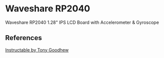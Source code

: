 # Waveshare RP2040

Waveshare RP2040 1.28" IPS LCD Board with Accelerometer & Gyroscope

## References

[Instructable by Tony Goodhew](https://www.instructables.com/Digital-Watch-Display-MicroPython/)